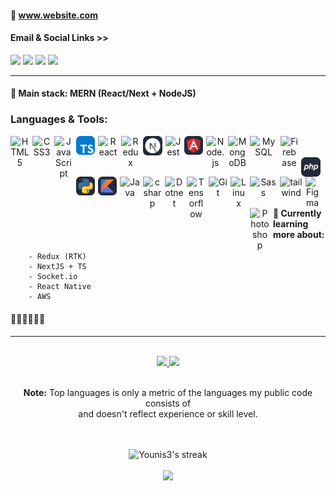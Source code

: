 
#### 🔗 www.website.com

#### Email & Social Links >>
<a href = "mailto:younis3.b@gmail.com">
        <img src="https://img.shields.io/badge/-Gmail-red?style=for-the-badge&logo=gmail&logoColor=white" target="_blank"></a>
<a href="https://www.linkedin.com/" target="_blank"><img
        src="https://img.shields.io/badge/-LinkedIn-%230077B5?style=for-the-badge&logo=linkedin&logoColor=white"
        target="_blank" /></a>    
<a href="https://www.twitter.com" target="_blank"><img
        src="https://img.shields.io/badge/-Twitter-9cf?style=for-the-badge&logo=twitter&logoColor=grey"
        target="_blank" /></a>     
<a href="https://www.dev.to/" target="_blank"><img
        src="https://img.shields.io/badge/-DEV-lightgrey?style=for-the-badge&logo=dev.to&logoColor=black"
        target="_blank" /></a>
        
__________________________
        
#### 💙 Main stack: MERN (React/Next + NodeJS)  
        
<h3 align="left">Languages & Tools:</h3>
<div align="center"> 
    <img align="left" alt="HTML5" width="30px"
        src="https://cdn.jsdelivr.net/gh/devicons/devicon/icons/html5/html5-original.svg" style="padding-right: 5px" />
    <img align="left" alt="CSS3" width="30px"
        src="https://cdn.jsdelivr.net/gh/devicons/devicon/icons/css3/css3-original.svg" style="padding-right: 5px" />
    <img align="left" alt="JavaScript" width="30px"
        src="https://cdn.jsdelivr.net/gh/devicons/devicon/icons/javascript/javascript-original.svg"
        style="padding-right: 5px" />
    <img align="left" alt="TypeScript" width="30px"
        src="https://github.com/tandpfun/skill-icons/blob/main/icons/TypeScript.svg" style="padding-right: 5px" />
    <img align="left" alt="React" width="32px"
        src="https://cdn.jsdelivr.net/gh/devicons/devicon/icons/react/react-original.svg" style="padding-right: 5px" />
    <img align="left" alt="Redux" width="30px" src="https://cdn.worldvectorlogo.com/logos/redux.svg" style="padding-right: 5px" />
    <img align="left" alt="NextJS" width="31px"
        src="https://github.com/tandpfun/skill-icons/blob/main/icons/NextJS-Dark.svg" style="padding-right: 5px" />
    <img align="left" alt="Jest" width="25px"
        src="https://iconape.com/wp-content/files/dx/352988/svg/jest-seeklogo.com.svg" style="padding-right: 5px" />
    <img align="left" alt="Angular" width="30px"
        src="https://github.com/tandpfun/skill-icons/blob/main/icons/Angular-Dark.svg" style="padding-right: 5px" />
    <img align="left" alt="Node.js" width="30px"
        src="https://cdn.jsdelivr.net/gh/devicons/devicon/icons/nodejs/nodejs-original.svg"
        style="padding-right: 5px" />
    <img align="left" alt="MongoDB" width="30px"
        src="https://cdn.jsdelivr.net/gh/devicons/devicon/icons/mongodb/mongodb-original.svg"
        style="padding-right: 5px" />
    <img align="left" alt="MySQL" width="44px"
        src="https://logojinni.com/image/logos/mysql-501.svg" 
        style="padding-right: 5px" />
    <img align="left" alt="Firebase" width="28px" src="https://www.vectorlogo.zone/logos/firebase/firebase-icon.svg"
        style="padding-right: 5px" /> <br><br>  
    <img align="left" alt="PHP" width="31px" src="https://github.com/tandpfun/skill-icons/blob/main/icons/PHP-Dark.svg" style="padding-right: 5px" />
    <img align="left" alt="Python" width="30px"
        src="https://github.com/tandpfun/skill-icons/blob/main/icons/Python-Dark.svg" style="padding-right: 5px" />
    <img align="left" alt="Kotlin" width="30px"
        src="https://github.com/tandpfun/skill-icons/blob/main/icons/Kotlin-Dark.svg" style="padding-right: 5px" />
    <img align="left" alt="Java" width="32px"
        src="https://www.svgrepo.com/show/250465/java.svg" style="padding-right: 5px" />
    <img align="left" alt="csharp" width="30px" src="https://cdn.cdnlogo.com/logos/c/27/c.svg"
        style="padding-right: 5px" />
    <img align="left" alt="Dotnet" width="30px" src="https://upload.wikimedia.org/wikipedia/commons/e/ee/.NET_Core_Logo.svg"
        style="padding-right: 5px" />
    <img align="left" alt="Tensorflow" width="30px" src="https://upload.wikimedia.org/wikipedia/commons/2/2d/Tensorflow_logo.svg"
        style="padding-right: 5px" />
    <img align="left" alt="Git" width="30px"
        src="https://cdn.jsdelivr.net/gh/devicons/devicon/icons/git/git-original.svg" style="padding-right: 5px" />
    <img align="left" alt="Linux" width="26px"
        src="https://upload.wikimedia.org/wikipedia/commons/3/35/Tux.svg" style="padding-right: 5px" />
    <img align="left" alt="Sass" width="43px"
        src="https://upload.wikimedia.org/wikipedia/commons/9/96/Sass_Logo_Color.svg" style="padding-right: 5px" />
    <img align="left" alt="tailwind" width="36px"
        src="https://upload.wikimedia.org/wikipedia/commons/thumb/d/d5/Tailwind_CSS_Logo.svg/1200px-Tailwind_CSS_Logo.svg.png"
        style="padding-right: 5px" />
    <img align="left" alt="Figma" width="22px"
        src="https://upload.wikimedia.org/wikipedia/commons/3/33/Figma-logo.svg"
        style="padding-right: 5px" />
    <img align="left" alt="Photoshop" width="32px"
        src="https://uxwing.com/wp-content/themes/uxwing/download/brands-and-social-media/adobe-photoshop-icon.svg"
        style="padding-right: 5px" />
<!--     <img align="left" alt="Premiere" width="30px"
        src="https://upload.wikimedia.org/wikipedia/commons/f/f2/Adobe_Premiere_Pro_Logo.svg"
        style="padding-right: 5px" /> -->
        <br />
        <br />
</div>


#### 🌱 Currently learning more about:  
        - Redux (RTK)
        - NextJS + TS  
        - Socket.io 
        - React Native
        - AWS  

#### 🔸🔹🔸🔹🔸🔹


_____________________________
<br />
<div align="center">
    <a href="https://github.com/younis3">
        <img height="180em"
            src="https://github-readme-stats.vercel.app/api?username=younis3&show_icons=true&theme=dracula&include_all_commits=true&count_private=true" />
        <img height="180em"
            src="https://github-readme-stats.vercel.app/api/top-langs/?username=younis3&layout=compact&langs_count=7&hide=jupyter%20notebook&theme=dracula" />
    </a>
    <br />
    <br />
    <p>
        <b>Note:</b> Top languages is only a metric of the languages my public code
        consists of<br> and doesn't reflect experience or skill level.
    </p>
</div>


<br />
<br />
<div align="center">
    <img alt="Younis3's streak"
        src="https://github-readme-streak-stats.herokuapp.com/?user=younis3&theme=black-ice&hide_border=true&stroke=0000&background=060A0CD0" />
    <br />
</div>


<br />
<div align="center">
    <img src="https://github.com/younis3/younis3/blob/output/github-contribution-grid-snake.svg" />
</div>



